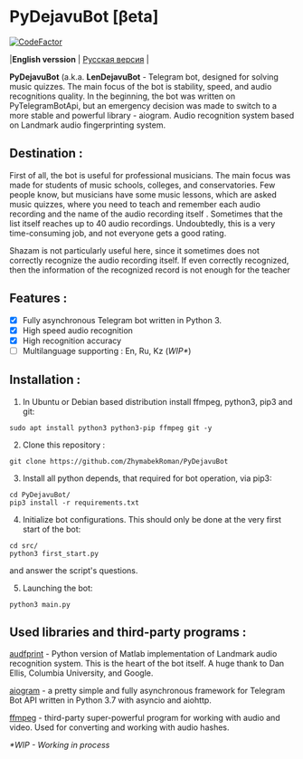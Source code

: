 # PyDejavuBot [βeta]
[![CodeFactor](https://www.codefactor.io/repository/github/zhymabekroman/pydejavubot/badge)](https://www.codefactor.io/repository/github/zhymabekroman/pydejavubot)

|**English verssion** | [Русская версия](https://github.com/ZhymabekRoman/PyDejavuBot/blob/master/README-RU.md) |

**PyDejavuBot** (a.k.a. **LenDejavuBot** - Telegram bot, designed for solving music quizzes. The main focus of the bot is stability, speed, and audio recognitions quality. In the beginning, the bot was written on PyTelegramBotApi, but an emergency decision was made to switch to a more stable and powerful library - aiogram. Audio recognition system based on Landmark audio fingerprinting system.

## Destination :
First of all, the bot is useful for professional musicians. The main focus was made for students of music schools, colleges, and conservatories. Few people know, but musicians have some music lessons, which are asked music quizzes, where you need to teach and remember each audio recording and the name of the audio recording itself . Sometimes that the list itself reaches up to 40 audio recordings. Undoubtedly, this is a very time-consuming job, and not everyone gets a good rating.

Shazam is not particularly useful here, since it sometimes does not correctly recognize the audio recording itself. If even correctly recognized, then the information of the recognized record is not enough for the teacher

## Features :
- [x] Fully asynchronous Telegram bot written in Python 3.
- [x] High speed audio recognition 
- [x] High recognition accuracy
- [ ] Multilanguage supporting : En,  Ru, Kz (_WIP*_)

## Installation : 
1) In Ubuntu or Debian based distribution install ffmpeg, python3, pip3 and git:
```
sudo apt install python3 python3-pip ffmpeg git -y
```
2) Clone this repository :
```
git clone https://github.com/ZhymabekRoman/PyDejavuBot
```
3) Install all python depends, that required for bot operation, via pip3: 
```
cd PyDejavuBot/
pip3 install -r requirements.txt
```

4) Initialize bot configurations. This should only be done at the very first start of the bot:
```
cd src/
python3 first_start.py
```
and answer the script's questions.

5) Launching the bot:
```
python3 main.py
```

## Used libraries and third-party programs :
[audfprint](https://github.com/dpwe/audfprint) - Python version of Matlab implementation of Landmark audio recognition system. This is the heart of the bot itself. A huge thank to Dan Ellis, Columbia University, and Google.

[aiogram](https://github.com/aiogram/aiogram) - a pretty simple and fully asynchronous framework for Telegram Bot API written in Python 3.7 with asyncio and aiohttp.

[ffmpeg](https://ffmpeg.org/) - third-party super-powerful program for working with audio and video. Used for converting and working with audio hashes.



_*WIP - Working in process_
